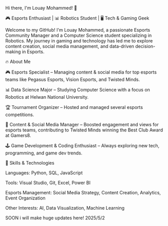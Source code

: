Hi there, I'm Louay Mohammed! 👋

🎮 Esports Enthusiast | 📊 Robotics Student | 🖥️ Tech & Gaming Geek

Welcome to my GitHub! I'm Louay Mohammed, a passionate Esports Community Manager and a Computer Science student specializing in  Robotics. My journey in gaming and technology has led me to explore content creation, social media management, and data-driven decision-making in Esports.

🔥 About Me

🎮 Esports Specialist – Managing content & social media for top esports teams like Pegasus Esports, Vision Esports, and Twisted Minds.

📊 Data Science Major – Studying Computer Science with a focus on Robotics at Helwan National University.

🏆 Tournament Organizer – Hosted and managed several esports competitions.

🎥 Content & Social Media Manager – Boosted engagement and views for esports teams, contributing to Twisted Minds winning the Best Club Award at Gamers8.

🕹️ Game Development & Coding Enthusiast – Always exploring new tech, programming, and game dev trends.

🚀 Skills & Technologies

Languages: Python, SQL, JavaScript

Tools: Visual Studio, Git, Excel, Power BI

Esports Management: Social Media Strategy, Content Creation, Analytics, Event Organization

Other Interests: AI, Data Visualization, Machine Learning

SOON i will make huge updates here!
2025/5/2
